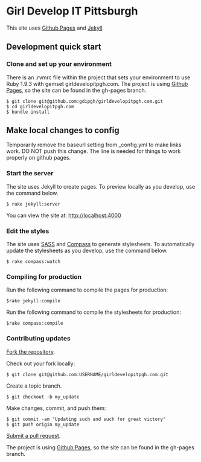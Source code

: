 Girl Develop IT Pittsburgh
====================

This site uses [Github Pages](http://pages.github.com/) and [Jekyll](https://github.com/mojombo/jekyll).

## Development quick start

### Clone and set up your environment
  There is an .rvmrc file within the project that sets your environment to use Ruby 1.9.3 with gemset girldevelopitpgh.com.  The project is using [Github Pages](http://pages.github.com/), so the site can be found in the gh-pages branch.

    $ git clone git@github.com:gdipgh/girldevelopitpgh.com.git
    $ cd girldevelopitpgh.com
    $ bundle install
    
## Make local changes to config

Temporarily remove the baseurl setting from _config.yml to make links work.  DO NOT push this change.  The line is needed for things to work properly on github pages.
    
### Start the server
  The site uses Jekyll to create pages.  To preview locally as you develop, use the command below.

    $ rake jekyll:server

  You can view the site at: [http://localhost:4000](http://localhost:4000)

### Edit the styles
  The site uses [SASS](http://sass-lang.com/) and [Compass](http://compass-style.org/) to generate stylesheets.  To automatically update the stylesheets as you develop, use the command below.

    $ rake compass:watch

### Compiling for production
  Run the following command to compile the pages for production:
  
    $rake jekyll:compile
    
  Run the following command to compile the stylesheets for production:
  
    $rake compass:compile
    
### Contributing updates

[Fork the repository](http://help.github.com/fork-a-repo/).

Check out your fork locally:

    $ git clone git@github.com:USERNAME/girldevelopitpgh.com.git

Create a topic branch.

    $ git checkout -b my_update

Make changes, commit, and push them:

    $ git commit -am "Updating such and such for great victory"
    $ git push origin my_update

[Submit a pull request](http://help.github.com/send-pull-requests/).

The project is using [Github Pages](http://pages.github.com/), so the site can be found in the gh-pages branch.